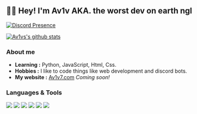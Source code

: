 👨‍💻 Hey! I'm **Av1v** AKA. the worst dev on earth ngl
----------------------------------------------------------

[![Discord Presence](https://lanyard.cnrad.dev/api/921094593393618974?theme=dark&bg=751414&animated=true&hideDiscrim=false&borderRadius=20px)](https://discord.com/users/921094593393618974)

[![Av1vs's github stats](https://github-readme-stats.vercel.app/api?username=Av1v7&count_private=true&show_icons=true&theme=radical)](https://github.com/Av1v7)


### About me

-  **Learning :** Python, JavaScript, Html, Css.
-  **Hobbies :** I like to code things like web development and discord bots.
-  **My website :** [Av1v7.com](https://www.youtube.com/watch?v=dQw4w9WgXcQ&ab_channel=RickAstley) *Coming soon!*

### Languages & Tools

[<img src="https://img.shields.io/badge/javascript-%23323330.svg?style=for-the-badge&logo=javascript&logoColor=%23F7DF1E" />](https://www.javascript.com/)
[<img src="https://img.shields.io/badge/java-%23ED8B00.svg?style=for-the-badge&logo=java&logoColor=white" />](https://java.com/en/) 
[<img src="https://img.shields.io/badge/python-3670A0?style=for-the-badge&logo=python&logoColor=ffdd54" />](https://www.python.org/)
[<img src="https://img.shields.io/badge/html5-%23E34F26.svg?style=for-the-badge&logo=html5&logoColor=white"/>](https://www.w3schools.com/html/) 
[<img src="https://img.shields.io/badge/node.js-6DA55F?style=for-the-badge&logo=node.js&logoColor=white"/>](https://nodejs.org/en/) 
[<img src="https://img.shields.io/badge/Visual%20Studio%20Code-0078d7.svg?style=for-the-badge&logo=visual-studio-code&logoColor=white"/>](https://code.visualstudio.com/) 
